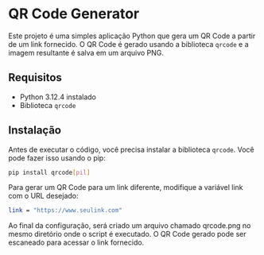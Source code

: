 # QR Code Generator

Este projeto é uma simples aplicação Python que gera um QR Code a partir de um link fornecido. O QR Code é gerado usando a biblioteca `qrcode` e a imagem resultante é salva em um arquivo PNG.

## Requisitos

- Python 3.12.4 instalado
- Biblioteca `qrcode`

## Instalação

Antes de executar o código, você precisa instalar a biblioteca `qrcode`. Você pode fazer isso usando o pip:

```bash
pip install qrcode[pil]
```

Para gerar um QR Code para um link diferente, modifique a variável link com o URL desejado:

```bash
link = "https://www.seulink.com"
```

Ao final da configuração, será criado um arquivo chamado qrcode.png no mesmo diretório onde o script é executado. O QR Code gerado pode ser escaneado para acessar o link fornecido.
